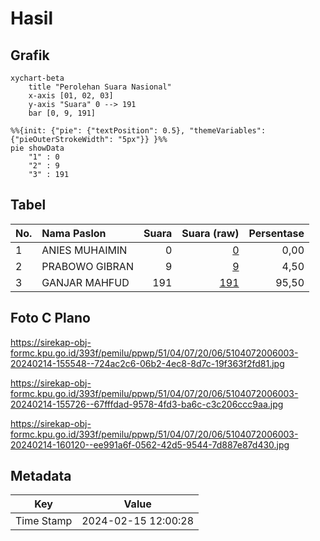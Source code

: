 # Hasil

## Grafik

```mermaid
xychart-beta
    title "Perolehan Suara Nasional"
    x-axis [01, 02, 03]
    y-axis "Suara" 0 --> 191
    bar [0, 9, 191]
```

```mermaid
%%{init: {"pie": {"textPosition": 0.5}, "themeVariables": {"pieOuterStrokeWidth": "5px"}} }%%
pie showData
    "1" : 0
    "2" : 9
    "3" : 191
```

## Tabel

| No. | Nama Paslon    | Suara | Suara (raw) | Persentase |
|:--- |:-------------- | -----:| -----------:| ----------:|
| 1   | ANIES MUHAIMIN | 0     | [0][p-1]    | 0,00       |
| 2   | PRABOWO GIBRAN | 9     | [9][p-2]    | 4,50       |
| 3   | GANJAR MAHFUD  | 191   | [191][p-3]  | 95,50      |


[p-1]: https://github.com/gigit-pemilu/pemilu-2024/blob/main/pilpres/hitung-suara/sub/51-bali/sub/04-gianyar/sub/07-payangan/sub/2006-kerta/sub/003-tps/sub/paslon-1.txt
[p-2]: https://github.com/gigit-pemilu/pemilu-2024/blob/main/pilpres/hitung-suara/sub/51-bali/sub/04-gianyar/sub/07-payangan/sub/2006-kerta/sub/003-tps/sub/paslon-2.txt
[p-3]: https://github.com/gigit-pemilu/pemilu-2024/blob/main/pilpres/hitung-suara/sub/51-bali/sub/04-gianyar/sub/07-payangan/sub/2006-kerta/sub/003-tps/sub/paslon-3.txt

## Foto C Plano

https://sirekap-obj-formc.kpu.go.id/393f/pemilu/ppwp/51/04/07/20/06/5104072006003-20240214-155548--724ac2c6-06b2-4ec8-8d7c-19f363f2fd81.jpg

https://sirekap-obj-formc.kpu.go.id/393f/pemilu/ppwp/51/04/07/20/06/5104072006003-20240214-155726--67fffdad-9578-4fd3-ba6c-c3c206ccc9aa.jpg

https://sirekap-obj-formc.kpu.go.id/393f/pemilu/ppwp/51/04/07/20/06/5104072006003-20240214-160120--ee991a6f-0562-42d5-9544-7d887e87d430.jpg


## Metadata

| Key        | Value               |
| ---------- | ------------------- |
| Time Stamp | 2024-02-15 12:00:28 |



